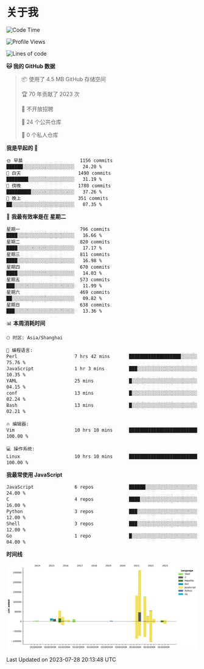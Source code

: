 # 关于我

<!--START_SECTION:waka-->
![Code Time](http://img.shields.io/badge/Code%20Time-784%20hrs%2011%20mins-blue)

![Profile Views](http://img.shields.io/badge/%E4%B8%AA%E4%BA%BA%E8%B5%84%E6%96%99%E8%A7%82%E7%9C%8B%E6%AC%A1%E6%95%B0-0-blue)

![Lines of code](https://img.shields.io/badge/%E4%BB%8E%E3%80%8CHello%20World%E3%80%8D%E8%B5%B7%E6%88%91%E5%B7%B2%E7%BB%8F%E5%86%99%E4%BA%86-760.8%20thousand%20%E8%A1%8C%E4%BB%A3%E7%A0%81-blue)

**🐱 我的 GitHub 数据** 

> 📦  使用了 4.5 MB GitHub 存储空间 
 > 
> 🏆 70 年贡献了 2023 次
 > 
> 🚫 不开放招聘
 > 
> 📜 24 个公共仓库 
 > 
> 🔑 0 个私人仓库 
 > 
**我是早起的 🐤** 

```text
🌞 早晨                     1156 commits        ██████░░░░░░░░░░░░░░░░░░░   24.20 % 
🌆 白天                     1490 commits        ████████░░░░░░░░░░░░░░░░░   31.19 % 
🌃 傍晚                     1780 commits        █████████░░░░░░░░░░░░░░░░   37.26 % 
🌙 晚上                     351 commits         ██░░░░░░░░░░░░░░░░░░░░░░░   07.35 % 
```
📅 **我最有效率是在 星期二** 

```text
星期一                      796 commits         ████░░░░░░░░░░░░░░░░░░░░░   16.66 % 
星期二                      820 commits         ████░░░░░░░░░░░░░░░░░░░░░   17.17 % 
星期三                      811 commits         ████░░░░░░░░░░░░░░░░░░░░░   16.98 % 
星期四                      670 commits         ████░░░░░░░░░░░░░░░░░░░░░   14.03 % 
星期五                      573 commits         ███░░░░░░░░░░░░░░░░░░░░░░   11.99 % 
星期六                      469 commits         ██░░░░░░░░░░░░░░░░░░░░░░░   09.82 % 
星期日                      638 commits         ███░░░░░░░░░░░░░░░░░░░░░░   13.36 % 
```


📊 **本周消耗时间** 

```text
🕑︎ 时区: Asia/Shanghai

💬 编程语言: 
Perl                     7 hrs 42 mins       ███████████████████░░░░░░   75.76 % 
JavaScript               1 hr 3 mins         ███░░░░░░░░░░░░░░░░░░░░░░   10.35 % 
YAML                     25 mins             █░░░░░░░░░░░░░░░░░░░░░░░░   04.15 % 
conf                     13 mins             █░░░░░░░░░░░░░░░░░░░░░░░░   02.24 % 
Bash                     13 mins             █░░░░░░░░░░░░░░░░░░░░░░░░   02.21 % 

🔥 编辑器: 
Vim                      10 hrs 10 mins      █████████████████████████   100.00 % 

💻 操作系统: 
Linux                    10 hrs 10 mins      █████████████████████████   100.00 % 
```

**我最常使用 JavaScript** 

```text
JavaScript               6 repos             ██████░░░░░░░░░░░░░░░░░░░   24.00 % 
C                        4 repos             ████░░░░░░░░░░░░░░░░░░░░░   16.00 % 
Python                   3 repos             ███░░░░░░░░░░░░░░░░░░░░░░   12.00 % 
Shell                    3 repos             ███░░░░░░░░░░░░░░░░░░░░░░   12.00 % 
Go                       1 repo              █░░░░░░░░░░░░░░░░░░░░░░░░   04.00 % 
```



**时间线**

![Lines of Code chart](https://raw.githubusercontent.com/Arondight/Arondight/master/assets/bar_graph.png)


 Last Updated on 2023-07-28 20:13:48 UTC
<!--END_SECTION:waka-->
